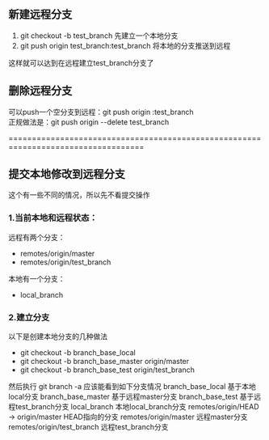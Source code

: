 ﻿

## 新建远程分支
  1. git checkout -b test\_branch     先建立一个本地分支
  2. git push origin test\_branch:test\_branch    将本地的分支推送到远程

这样就可以达到在远程建立test\_branch分支了

## 删除远程分支

  可以push一个空分支到远程：git push origin :test\_branch
  </br>正规做法是：git push origin --delete test\_branch

===================================================================================

## 提交本地修改到远程分支

  这个有一些不同的情况，所以先不看提交操作
	
### 1.当前本地和远程状态：
  远程有两个分支：
  - remotes/origin/master          
  - remotes/origin/test\_branch
  
  本地有一个分支：
  - local_branch

### 2.建立分支

以下是创建本地分支的几种做法 

- git checkout -b branch\_base\_local
- git checkout -b branch\_base\_master origin/master
- git checkout -b branch\_base\_test origin/test\_branch

然后执行 git branch -a 应该能看到如下分支情况
    branch_base_local                        基于本地local分支
    branch_base_master                       基于远程master分支
    branch_base_test                         基于远程test_branch分支
	local_branch                             本地local_branch分支
    remotes/origin/HEAD -> origin/master     HEAD指向的分支
    remotes/origin/master                    远程master分支
    remotes/origin/test_branch               远程test_branch分支
	

